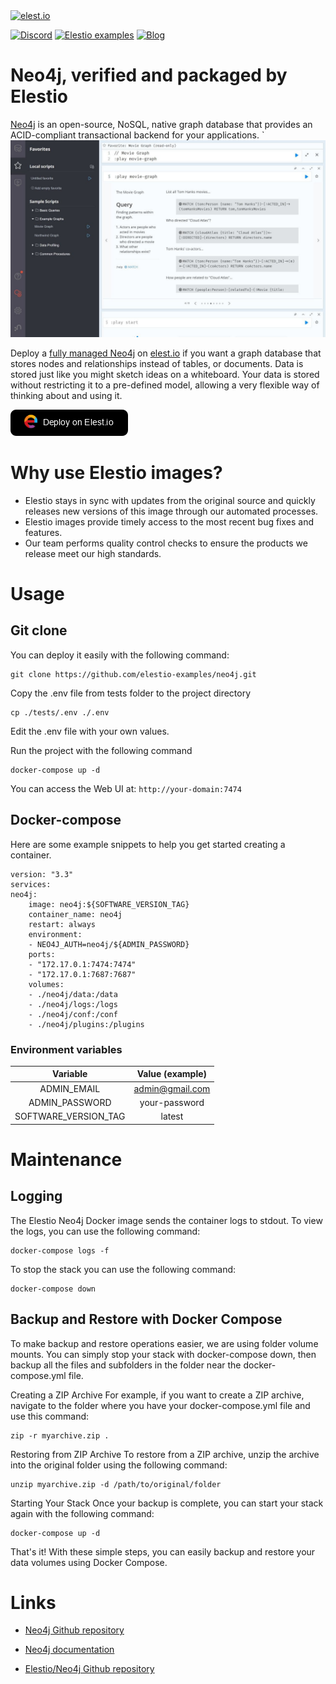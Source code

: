 <a href="https://elest.io">
  <img src="https://elest.io/images/elestio.svg" alt="elest.io" width="150" height="75">
</a>

[![Discord](https://img.shields.io/static/v1.svg?logo=discord&color=f78A38&labelColor=083468&logoColor=ffffff&style=for-the-badge&label=Discord&message=community)](https://discord.gg/4T4JGaMYrD "Get instant assistance and engage in live discussions with both the community and team through our chat feature.")
[![Elestio examples](https://img.shields.io/static/v1.svg?logo=github&color=f78A38&labelColor=083468&logoColor=ffffff&style=for-the-badge&label=github&message=open%20source)](https://github.com/elestio-examples "Access the source code for all our repositories by viewing them.")
[![Blog](https://img.shields.io/static/v1.svg?color=f78A38&labelColor=083468&logoColor=ffffff&style=for-the-badge&label=elest.io&message=Blog)](https://blog.elest.io "Latest news about elestio, open source software, and DevOps techniques.")

# Neo4j, verified and packaged by Elestio

[Neo4j](https://github.com/neo4j) is an open-source, NoSQL, native graph database that provides an ACID-compliant transactional backend for your applications.
`
<img src="https://github.com/elestio-examples/neo4j/raw/main/neo4j.jpg" alt="neo4j" width="800">

Deploy a <a target="_blank" href="https://elest.io/open-source/neo4j">fully managed Neo4j</a> on <a target="_blank" href="https://elest.io/">elest.io</a> if you want a graph database that stores nodes and relationships instead of tables, or documents. Data is stored just like you might sketch ideas on a whiteboard. Your data is stored without restricting it to a pre-defined model, allowing a very flexible way of thinking about and using it.

[![deploy](https://github.com/elestio-examples/neo4j/blob/main/deploy-on-elestio.png)](https://dash.elest.io/deploy?source=cicd&social=dockerCompose&url=https://github.com/elestio-examples/neo4j)

# Why use Elestio images?

- Elestio stays in sync with updates from the original source and quickly releases new versions of this image through our automated processes.
- Elestio images provide timely access to the most recent bug fixes and features.
- Our team performs quality control checks to ensure the products we release meet our high standards.

# Usage

## Git clone

You can deploy it easily with the following command:

    git clone https://github.com/elestio-examples/neo4j.git

Copy the .env file from tests folder to the project directory

    cp ./tests/.env ./.env

Edit the .env file with your own values.

Run the project with the following command

    docker-compose up -d

You can access the Web UI at: `http://your-domain:7474`

## Docker-compose

Here are some example snippets to help you get started creating a container.

    version: "3.3"
    services:
    neo4j:
        image: neo4j:${SOFTWARE_VERSION_TAG}
        container_name: neo4j
        restart: always
        environment:
        - NEO4J_AUTH=neo4j/${ADMIN_PASSWORD}
        ports:
        - "172.17.0.1:7474:7474"
        - "172.17.0.1:7687:7687"
        volumes:
        - ./neo4j/data:/data
        - ./neo4j/logs:/logs
        - ./neo4j/conf:/conf
        - ./neo4j/plugins:/plugins

### Environment variables

|       Variable       | Value (example)  |
| :------------------: | :--------------: |
|     ADMIN_EMAIL      | admin@gmail.com  |
|    ADMIN_PASSWORD    |  your-password   |
| SOFTWARE_VERSION_TAG |      latest      |

# Maintenance

## Logging

The Elestio Neo4j Docker image sends the container logs to stdout. To view the logs, you can use the following command:

    docker-compose logs -f

To stop the stack you can use the following command:

    docker-compose down

## Backup and Restore with Docker Compose

To make backup and restore operations easier, we are using folder volume mounts. You can simply stop your stack with docker-compose down, then backup all the files and subfolders in the folder near the docker-compose.yml file.

Creating a ZIP Archive
For example, if you want to create a ZIP archive, navigate to the folder where you have your docker-compose.yml file and use this command:

    zip -r myarchive.zip .

Restoring from ZIP Archive
To restore from a ZIP archive, unzip the archive into the original folder using the following command:

    unzip myarchive.zip -d /path/to/original/folder

Starting Your Stack
Once your backup is complete, you can start your stack again with the following command:

    docker-compose up -d

That's it! With these simple steps, you can easily backup and restore your data volumes using Docker Compose.

# Links

- <a target="_blank" href="https://github.com/neo4j">Neo4j Github repository</a>

- <a target="_blank" href="https://neo4j.com/docs/">Neo4j documentation</a>

- <a target="_blank" href="https://github.com/elestio-examples/neo4j">Elestio/Neo4j Github repository</a>
